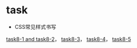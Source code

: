 # task 

* CSS常见样式书写

[task8-1 and task8-2](https://dtsgx126.github.io/task/task8.html)，
[task8-3](https://dtsgx126.github.io/task/task8-3.html)，
[task8-4](https://dtsgx126.github.io/task/task8-4.html)，
[task8-5](https://dtsgx126.github.io/task/task8-5.html)
